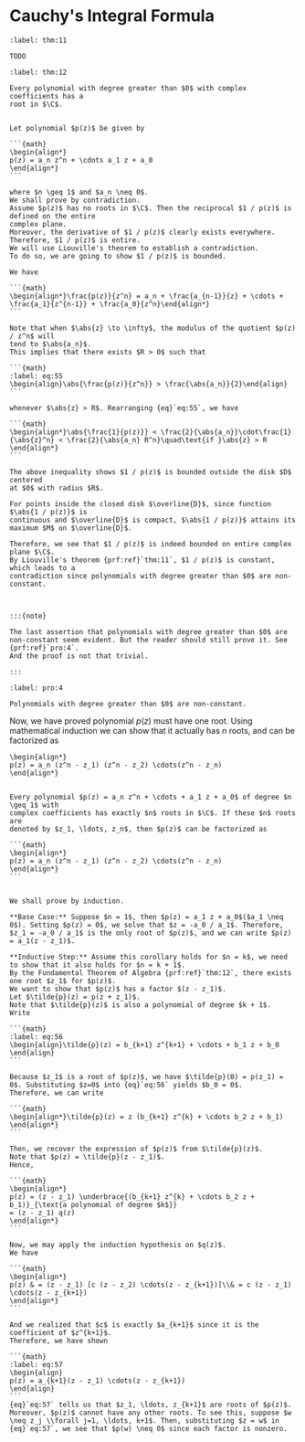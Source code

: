 # Cauchy's Integral Formula

````{prf:theorem} Liouville's Theorem
:label: thm:11

TODO

````

````{prf:theorem} Fundamental Theorem of Algebra
:label: thm:12

Every polynomial with degree greater than $0$ with complex coefficients has a
root in $\C$.

````

````{prf:proof}

Let polynomial $p(z)$ be given by

```{math}
\begin{align*}
p(z) = a_n z^n + \cdots a_1 z + a_0
\end{align*}
```

where $n \geq 1$ and $a_n \neq 0$.
We shall prove by contradiction.
Assume $p(z)$ has no roots in $\C$. Then the reciprocal $1 / p(z)$ is defined on the entire
complex plane.
Moreover, the derivative of $1 / p(z)$ clearly exists everywhere.
Therefore, $1 / p(z)$ is entire.
We will use Liouville's theorem to establish a contradiction.
To do so, we are going to show $1 / p(z)$ is bounded.

We have

```{math}
\begin{align*}\frac{p(z)}{z^n} = a_n + \frac{a_{n-1}}{z} + \cdots + \frac{a_1}{z^{n-1}} + \frac{a_0}{z^n}\end{align*}
```

Note that when $\abs{z} \to \infty$, the modulus of the quotient $p(z) / z^n$ will
tend to $\abs{a_n}$.
This implies that there exists $R > 0$ such that

```{math}
:label: eq:55
\begin{align}\abs{\frac{p(z)}{z^n}} > \frac{\abs{a_n}}{2}\end{align}
```

whenever $\abs{z} > R$. Rearranging {eq}`eq:55`, we have

```{math}
\begin{align*}\abs{\frac{1}{p(z)}} < \frac{2}{\abs{a_n}}\cdot\frac{1}{\abs{z}^n} < \frac{2}{\abs{a_n} R^n}\quad\text{if }\abs{z} > R
\end{align*}
```

The above inequality shows $1 / p(z)$ is bounded outside the disk $D$ centered
at $0$ with radius $R$.

For points inside the closed disk $\overline{D}$, since function $\abs{1 / p(z)}$ is
continuous and $\overline{D}$ is compact, $\abs{1 / p(z)}$ attains its maximum $M$ on $\overline{D}$.

Therefore, we see that $1 / p(z)$ is indeed bounded on entire complex plane $\C$.
By Liouville's theorem {prf:ref}`thm:11`, $1 / p(z)$ is constant, which leads to a
contradiction since polynomials with degree greater than $0$ are non-constant.



:::{note}

The last assertion that polynomials with degree greater than $0$ are
non-constant seem evident. But the reader should still prove it. See {prf:ref}`pro:4`.
And the proof is not that trivial.

:::

````

````{prf:proposition}
:label: pro:4

Polynomials with degree greater than $0$ are non-constant.

````

Now, we have proved polynomial $p(z)$ must have one root. Using mathematical
induction we can show that it actually has $n$ roots, and can be factorized as

```{math}
\begin{align*}
p(z) = a_n (z^n - z_1) (z^n - z_2) \cdots(z^n - z_n)
\end{align*}
```

````{prf:corollary}

Every polynomial $p(z) = a_n z^n + \cdots + a_1 z + a_0$ of degree $n \geq 1$ with
complex coefficients has exactly $n$ roots in $\C$. If these $n$ roots are
denoted by $z_1, \ldots, z_n$, then $p(z)$ can be factorized as

```{math}
\begin{align*}
p(z) = a_n (z^n - z_1) (z^n - z_2) \cdots(z^n - z_n)
\end{align*}
```

````

````{prf:proof}

We shall prove by induction.

**Base Case:** Suppose $n = 1$, then $p(z) = a_1 z + a_0$($a_1 \neq 0$). Setting $p(z) = 0$, we solve that $z = -a_0 / a_1$. Therefore, $z_1 = -a_0 / a_1$ is the only root of $p(z)$, and we can write $p(z) = a_1(z - z_1)$.

**Inductive Step:** Assume this corollary holds for $n = k$, we need to show that it also holds for $n = k + 1$.
By the Fundamental Theorem of Algebra {prf:ref}`thm:12`, there exists one root $z_1$ for $p(z)$.
We want to show that $p(z)$ has a factor $(z - z_1)$.
Let $\tilde{p}(z) = p(z + z_1)$.
Note that $\tilde{p}(z)$ is also a polynomial of degree $k + 1$.
Write

```{math}
:label: eq:56
\begin{align}\tilde{p}(z) = b_{k+1} z^{k+1} + \cdots + b_1 z + b_0
\end{align}
```

Because $z_1$ is a root of $p(z)$, we have $\tilde{p}(0) = p(z_1) = 0$. Substituting $z=0$ into {eq}`eq:56` yields $b_0 = 0$.
Therefore, we can write

```{math}
\begin{align*}\tilde{p}(z) = z (b_{k+1} z^{k} + \cdots b_2 z + b_1)
\end{align*}
```

Then, we recover the expression of $p(z)$ from $\tilde{p}(z)$.
Note that $p(z) = \tilde{p}(z - z_1)$.
Hence,

```{math}
\begin{align*}
p(z) = (z - z_1) \underbrace{(b_{k+1} z^{k} + \cdots b_2 z + b_1)}_{\text{a polynomial of degree $k$}}
= (z - z_1) q(z)
\end{align*}
```

Now, we may apply the induction hypothesis on $q(z)$.
We have

```{math}
\begin{align*}
p(z) & = (z - z_1) [c (z - z_2) \cdots(z - z_{k+1})]\\& = c (z - z_1) \cdots(z - z_{k+1})
\end{align*}
```

And we realized that $c$ is exactly $a_{k+1}$ since it is the coefficient of $z^{k+1}$.
Therefore, we have shown

```{math}
:label: eq:57
\begin{align}
p(z) = a_{k+1}(z - z_1) \cdots(z - z_{k+1})
\end{align}
```
{eq}`eq:57` tells us that $z_1, \ldots, z_{k+1}$ are roots of $p(z)$.
Moreover, $p(z)$ cannot have any other roots. To see this, suppose $w \neq z_j \\forall j=1, \ldots, k+1$. Then, substituting $z = w$ in {eq}`eq:57`, we see that $p(w) \neq 0$ since each factor is nonzero.

````
